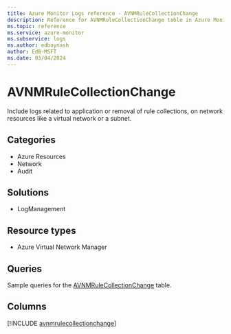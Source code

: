 ```yaml
---
title: Azure Monitor Logs reference - AVNMRuleCollectionChange
description: Reference for AVNMRuleCollectionChange table in Azure Monitor Logs.
ms.topic: reference
ms.service: azure-monitor
ms.subservice: logs
ms.author: edbaynash
author: EdB-MSFT
ms.date: 03/04/2024
---
```


# AVNMRuleCollectionChange

Include logs related to application or removal of rule collections, on network resources like a virtual network or a subnet.


## Categories

- Azure Resources
- Network
- Audit

## Solutions

- LogManagement

## Resource types

- Azure Virtual Network Manager

## Queries

 Sample queries for the [AVNMRuleCollectionChange](/azure/azure-monitor/reference/queries/avnmrulecollectionchange) table.


## Columns
  
[!INCLUDE [avnmrulecollectionchange](.././tables/includes/avnmrulecollectionchange-include.md)]
